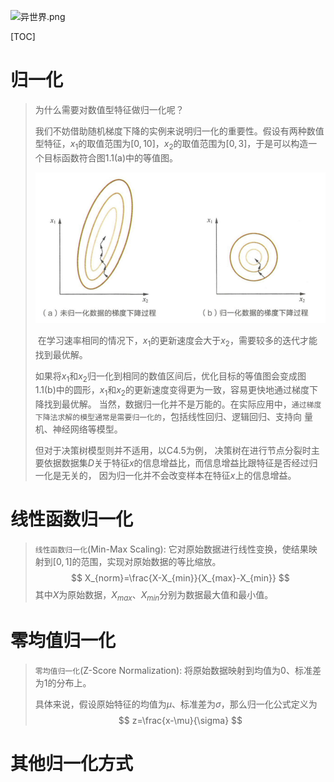 ![异世界.png](https://upload-images.jianshu.io/upload_images/15675864-e39212ac990782cf.png?imageMogr2/auto-orient/strip%7CimageView2/2/w/1240)

[TOC]

# 归一化

>为什么需要对数值型特征做归一化呢？
>
>我们不妨借助随机梯度下降的实例来说明归一化的重要性。假设有两种数值型特征，$x_1$的取值范围为$[0,10]$，$x_2$的取值范围为$[0,3]$，于是可以构造一个目标函数符合图1.1(a)中的等值图。
>
>![1570006953459](res/Machine%20Learning%20Base/1570006953459.png)
>
>​    在学习速率相同的情况下，$x_1$的更新速度会大于$x_2$，需要较多的迭代才能找到最优解。
>
>如果将$x_1$和$x_2$归一化到相同的数值区间后，优化目标的等值图会变成图1.1(b)中的圆形，$x_1$和$x_2$的更新速度变得更为一致，容易更快地通过梯度下降找到最优解。
>当然，数据归一化并不是万能的。在实际应用中，`通过梯度下降法求解的模型通常是需要归一化的`，包括线性回归、逻辑回归、支持向 量机、神经网络等模型。
>
>但对于决策树模型则并不适用，以C4.5为例， 决策树在进行节点分裂时主要依据数据集$D$关于特征$x$的信息增益比，而信息增益比跟特征是否经过归一化是无关的， 因为归一化并不会改变样本在特征$x$上的信息增益。
>
>

# 线性函数归一化

>`线性函数归一化`(Min-Max Scaling): 它对原始数据进行线性变换，使结果映射到$[0,1$]的范围，实现对原始数据的等比缩放。
>$$
>X_{norm}=\frac{X-X_{min}}{X_{max}-X_{min}}
>$$
>其中$X$为原始数据，$X_{max}$、$X_{min}$分别为数据最大值和最小值。
>   

# 零均值归一化

>`零均值归一化`(Z-Score Normalization): 将原始数据映射到均值为0、标准差为1的分布上。
>
>具体来说，假设原始特征的均值为$\mu$、标准差为$\sigma$，那么归一化公式定义为
>$$
>z=\frac{x-\mu}{\sigma}
>$$
>

# 其他归一化方式

>
>
>









